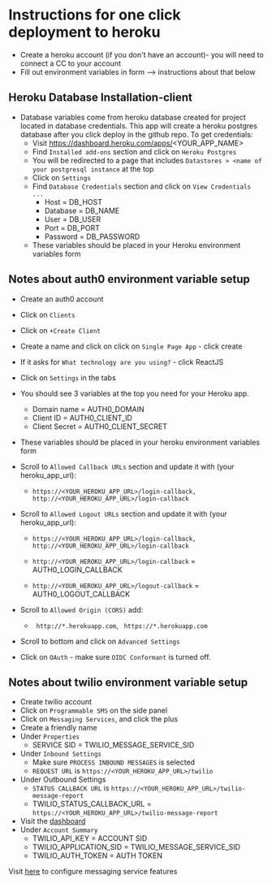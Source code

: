 # Instructions for one click deployment to heroku
- Create a heroku account (if you don't have an account)- you will need to connect a CC to your account
- Fill out environment variables in form --> instructions about that below


## Heroku Database Installation-client
- Database variables come from heroku database created for project located in database credentials. This app will create a heroku postgres database after you click deploy in the github repo. To get credentials:
  - Visit https://dashboard.heroku.com/apps/<YOUR_APP_NAME>
  - Find `Installed add-ons` section and click on `Heroku Postgres`
  - You will be redirected to a page that includes `Datastores > <name of your postgresql instance` at the top
  - Click on `Settings`
  - Find `Database Credentials` section and click on `View Credentials ...`
    - Host = DB_HOST
    - Database = DB_NAME
    - User = DB_USER
    - Port = DB_PORT
    - Password = DB_PASSWORD
  - These variables should be placed in your Heroku environment variables form

## Notes about auth0 environment variable setup
- Create an auth0 account
- Click on `Clients`
- Click on `+Create Client`
- Create a name and click on click on `Single Page App` - click create
- If it asks for `What technology are you using?` - click ReactJS
- Click on `Settings` in the tabs
- You should see 3 variables at the top you need for your Heroku app.
  - Domain name = AUTH0_DOMAIN
  - Client ID = AUTH0_CLIENT_ID
  - Client Secret = AUTH0_CLIENT_SECRET
- These variables should be placed in your heroku environment variables form
- Scroll to `Allowed Callback URLs` section and update it with (your heroku_app_url):
  - `https://<YOUR_HEROKU_APP_URL>/login-callback, http://<YOUR_HEROKU_APP_URL>/login-callback`

- Scroll to `Allowed Logout URLs` section and update it with (your heroku_app_url):
  - `https://<YOUR_HEROKU_APP_URL>/login-callback, http://<YOUR_HEROKU_APP_URL>/login-callback`

  - `http://<YOUR_HEROKU_APP_URL>/login-callback` = AUTH0_LOGIN_CALLBACK
  - `http://<YOUR_HEROKU_APP_URL>/logout-callback` = AUTH0_LOGOUT_CALLBACK
- Scroll to `Allowed Origin (CORS)` add:
  - ` http://*.herokuapp.com`, ` https://*.herokuapp.com`
- Scroll to bottom and click on `Advanced Settings`
- Click on `OAuth` - make sure `OIDC Conformant` is turned off.

## Notes about twilio environment variable setup
- Create twilio account
- Click on `Programmable SMS` on the side panel
- Click on `Messaging Services`, and click the plus
- Create a friendly name
- Under `Properties`
  - SERVICE SID = TWILIO_MESSAGE_SERVICE_SID
- Under `Inbound Settings`
  - Make sure `PROCESS INBOUND MESSAGES` is selected
  - `REQUEST URL` is `https://<YOUR_HEROKU_APP_URL>/twilio`
- Under Outbound Settings
  - `STATUS CALLBACK URL` is `https://<YOUR_HEROKU_APP_URL>/twilio-message-report`
  - TWILIO_STATUS_CALLBACK_URL = `https://<YOUR_HEROKU_APP_URL>/twilio-message-report`
- Visit the [dashboard](https://www.twilio.com/console)
- Under `Account Summary`
  - TWILIO_API_KEY = ACCOUNT SID
  - TWILIO_APPLICATION_SID = TWILIO_MESSAGE_SERVICE_SID
  - TWILIO_AUTH_TOKEN = AUTH TOKEN

Visit [here](https://www.twilio.com/docs/api/messaging/services-and-copilot) to configure messaging service features
